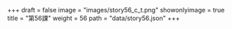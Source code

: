 +++
draft = false 
image = "images/story56_c_t.png" 
showonlyimage = true 
title = "第56課" 
weight = 56 
path = "data/story56.json" 
+++
